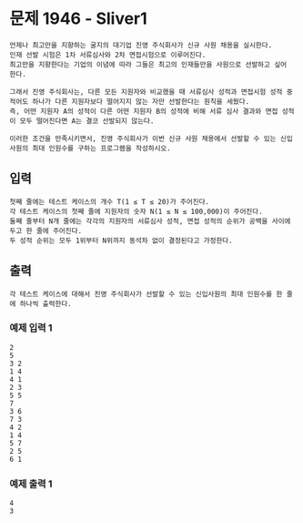 # 문제 1946 - Sliver1
    언제나 최고만을 지향하는 굴지의 대기업 진영 주식회사가 신규 사원 채용을 실시한다. 
    인재 선발 시험은 1차 서류심사와 2차 면접시험으로 이루어진다. 
    최고만을 지향한다는 기업의 이념에 따라 그들은 최고의 인재들만을 사원으로 선발하고 싶어 한다.
    
    그래서 진영 주식회사는, 다른 모든 지원자와 비교했을 때 서류심사 성적과 면접시험 성적 중 적어도 하나가 다른 지원자보다 떨어지지 않는 자만 선발한다는 원칙을 세웠다. 
    즉, 어떤 지원자 A의 성적이 다른 어떤 지원자 B의 성적에 비해 서류 심사 결과와 면접 성적이 모두 떨어진다면 A는 결코 선발되지 않는다.
    
    이러한 조건을 만족시키면서, 진영 주식회사가 이번 신규 사원 채용에서 선발할 수 있는 신입사원의 최대 인원수를 구하는 프로그램을 작성하시오.

## 입력
    첫째 줄에는 테스트 케이스의 개수 T(1 ≤ T ≤ 20)가 주어진다. 
    각 테스트 케이스의 첫째 줄에 지원자의 숫자 N(1 ≤ N ≤ 100,000)이 주어진다. 
    둘째 줄부터 N개 줄에는 각각의 지원자의 서류심사 성적, 면접 성적의 순위가 공백을 사이에 두고 한 줄에 주어진다. 
    두 성적 순위는 모두 1위부터 N위까지 동석차 없이 결정된다고 가정한다.

## 출력
    각 테스트 케이스에 대해서 진영 주식회사가 선발할 수 있는 신입사원의 최대 인원수를 한 줄에 하나씩 출력한다.

### 예제 입력 1
    2
    5
    3 2
    1 4
    4 1
    2 3
    5 5
    7
    3 6
    7 3
    4 2
    1 4
    5 7
    2 5
    6 1
### 예제 출력 1
    4
    3